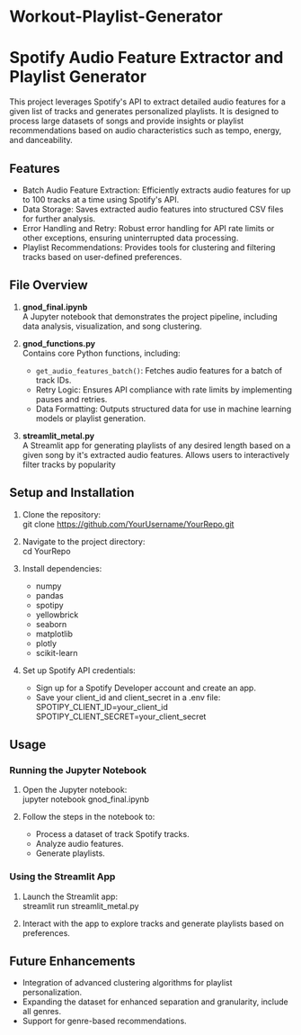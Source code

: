 # Workout-Playlist-Generator

# Spotify Audio Feature Extractor and Playlist Generator

This project leverages Spotify's API to extract detailed audio features for a given list of tracks and generates personalized playlists. It is designed to process large datasets of songs and provide insights or playlist recommendations based on audio characteristics such as tempo, energy, and danceability.

## Features

- Batch Audio Feature Extraction: Efficiently extracts audio features for up to 100 tracks at a time using Spotify's API.
- Data Storage: Saves extracted audio features into structured CSV files for further analysis.
- Error Handling and Retry: Robust error handling for API rate limits or other exceptions, ensuring uninterrupted data processing.
- Playlist Recommendations: Provides tools for clustering and filtering tracks based on user-defined preferences.

## File Overview

1. **gnod_final.ipynb**  
   A Jupyter notebook that demonstrates the project pipeline, including data analysis, visualization, and song clustering.

2. **gnod_functions.py**  
   Contains core Python functions, including:  
   - `get_audio_features_batch()`: Fetches audio features for a batch of track IDs.  
   - Retry Logic: Ensures API compliance with rate limits by implementing pauses and retries.  
   - Data Formatting: Outputs structured data for use in machine learning models or playlist generation.

3. **streamlit_metal.py**  
   A Streamlit app for generating playlists of any desired length based on a given song by it's extracted audio features. Allows users to interactively filter tracks by popularity

## Setup and Installation

1. Clone the repository:  
   git clone https://github.com/YourUsername/YourRepo.git

2. Navigate to the project directory:  
   cd YourRepo

3. Install dependencies:  
   - numpy
   - pandas
   - spotipy
   - yellowbrick
   - seaborn
   - matplotlib
   - plotly
   - scikit-learn

4. Set up Spotify API credentials:  
   - Sign up for a Spotify Developer account and create an app.  
   - Save your client_id and client_secret in a .env file:  
     SPOTIPY_CLIENT_ID=your_client_id  
     SPOTIPY_CLIENT_SECRET=your_client_secret

## Usage

### Running the Jupyter Notebook
1. Open the Jupyter notebook:  
   jupyter notebook gnod_final.ipynb

2. Follow the steps in the notebook to:  
   - Process a dataset of track Spotify tracks.  
   - Analyze audio features.  
   - Generate playlists.

### Using the Streamlit App
1. Launch the Streamlit app:  
   streamlit run streamlit_metal.py

2. Interact with the app to explore tracks and generate playlists based on preferences.

## Future Enhancements

- Integration of advanced clustering algorithms for playlist personalization.
- Expanding the dataset for enhanced separation and granularity, include all genres.
- Support for genre-based recommendations.

